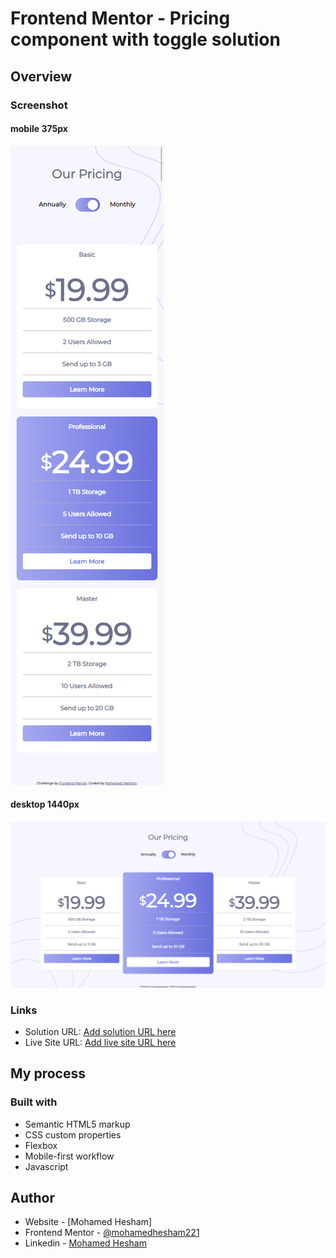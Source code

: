 # Frontend Mentor - Pricing component with toggle solution

## Overview

### Screenshot

#### mobile 375px
![](./screenshot-mobile.png)

#### desktop 1440px
![](./screenshot-desktop.png)


### Links

- Solution URL: [Add solution URL here](https://www.frontendmentor.io/solutions/html-and-cssflexbox-and-javascript-toggle-classes-933V8pjfR)
- Live Site URL: [Add live site URL here](https://mohamedhesham221.github.io/pricing-component-with-toggle-master/)

## My process

### Built with

- Semantic HTML5 markup
- CSS custom properties
- Flexbox
- Mobile-first workflow
- Javascript

## Author

- Website - [Mohamed Hesham]
- Frontend Mentor - [@mohamedhesham221](https://www.frontendmentor.io/profile/mohamedhesham221)
- Linkedin - [Mohamed Hesham](https://www.linkedin.com/in/mohamed-hesham-b7611618a/)

